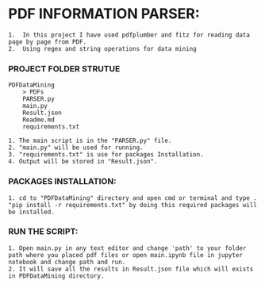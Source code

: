 # PDF INFORMATION PARSER:
    1.  In this project I have used pdfplumber and fitz for reading data page by page from PDF.
    2.  Using regex and string operations for data mining
    
### PROJECT FOLDER STRUTUE
    PDFDataMining
        > PDFs
        PARSER.py
        main.py
        Result.json
        Readme.md
        requirements.txt
        
    1. The main script is in the "PARSER.py" file.
    2. "main.py" will be used for running.
    3. "requirements.txt" is use for packages Installation.
    4. Output will be stored in "Result.json".
    
### PACKAGES INSTALLATION:
    1. cd to "PDFDataMining" directory and open cmd or terminal and type .
    "pip install -r requirements.txt" by doing this required packages will be installed.
    
### RUN THE SCRIPT:
    1. Open main.py in any text editor and change 'path' to your folder path where you placed pdf files or open main.ipynb file in jupyter notebook and change path and run.
    2. It will save all the results in Result.json file which will exists in PDFDataMining directory.